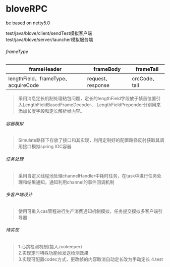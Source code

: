 # bloveRPC
be based on netty5.0   

test/java/blove/client/sendTest模拟客户端  
test/java/blove/server/launcher模拟服务端 
 

###### frameType  

|frameHeader|frameBody|frameTail|  
|------|------|------|  
|lengthField、frameType、acquireCode|request、response|crcCode、tail|  

> 采用消息定长机制处理粘包问题，定长的lengthField字段放于帧首位置引入LengthFieldBasedFrameDecoder、
LengthFieldPrepender分别用来添加长度字段和定长解析帧内容。  

###### 容器模拟  

> Simulate路径下存放了接口和其实现，利用定制好的配置路径反射获取其调用接口模拟spring IOC容器

###### 任务处理  

> 采用自定义线程池处理channelHandler中耗时任务，在task中进行任务处理和结果通知，通知利用channel的事件回调机制  

###### 多客户端设计  

> 使用可重入cas管程进行生产消费通知机制模拟，任务提交模拟多客户端引导器  

###### 待实现  

> 1.心跳检测机制(接入zookeeper)  
2.实现定时特殊功能帧发送检测效果   
3.实现可配置codec方式，更改帧的内容取消自动定长改为手动定长 
4.test
